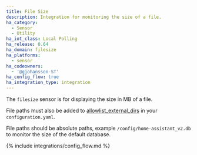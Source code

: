 ```yaml
---
title: File Size
description: Integration for monitoring the size of a file.
ha_category:
  - Sensor
  - Utility
ha_iot_class: Local Polling
ha_release: 0.64
ha_domain: filesize
ha_platforms:
  - sensor
ha_codeowners:
  - '@gjohansson-ST'
ha_config_flow: true
ha_integration_type: integration
---
```


The `filesize` sensor is for displaying the size in MB of a file.

<div class='note'>

File paths must also be added to [allowlist_external_dirs](/docs/configuration/basic/) in your `configuration.yaml`.

File paths should be absolute paths, example `/config/home-assistant_v2.db` to monitor the size of the default database.

</div>

{% include integrations/config_flow.md %}
